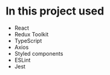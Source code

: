 # In this project used

- React
- Redux Toolkit
- TypeScript
- Axios
- Styled components
- ESLint
- Jest



